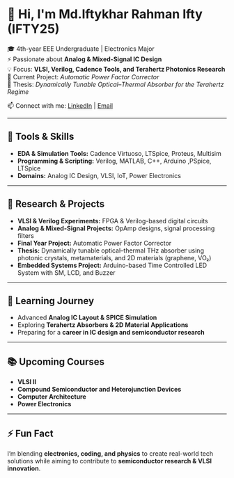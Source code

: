 # 👋 Hi, I'm Md.Iftykhar Rahman Ifty (IFTY25)  

🎓 4th-year EEE Undergraduate | Electronics Major  
⚡ Passionate about **Analog & Mixed-Signal IC Design**  
💡 Focus: **VLSI, Verilog, Cadence Tools, and Terahertz Photonics Research**  
🚀 Current Project: *Automatic Power Factor Corrector*  
🌱 Thesis: *Dynamically Tunable Optical–Thermal Absorber for the Terahertz Regime*  

📫 Connect with me: [LinkedIn](https://www.linkedin.com/in/iftykhar-rahman/) | [Email](mailto:iftykharrahman25@gmail.com)  

---

## 🧰 Tools & Skills
- **EDA & Simulation Tools:** Cadence Virtuoso, LTSpice, Proteus, Multisim  
- **Programming & Scripting:** Verilog, MATLAB, C++, Arduino ,PSpice, LTSpice 
- **Domains:** Analog IC Design, VLSI, IoT, Power Electronics  

---

## 🔬 Research & Projects
- **VLSI & Verilog Experiments:** FPGA & Verilog-based digital circuits  
- **Analog & Mixed-Signal Projects:** OpAmp designs, signal processing filters  
- **Final Year Project:** Automatic Power Factor Corrector  
- **Thesis:** Dynamically tunable optical–thermal THz absorber using photonic crystals, metamaterials, and 2D materials (graphene, VO₂)  
- **Embedded Systems Project:** Arduino-based Time Controlled LED System with SM, LCD, and Buzzer  

---

## 🌱 Learning Journey
- Advanced **Analog IC Layout & SPICE Simulation**  
- Exploring **Terahertz Absorbers & 2D Material Applications**  
- Preparing for a **career in IC design and semiconductor research**  

---

## 📚 Upcoming Courses
- **VLSI II**  
- **Compound Semiconductor and Heterojunction Devices**  
- **Computer Architecture**  
- **Power Electronics**  

---

## ⚡ Fun Fact
I’m blending **electronics, coding, and physics** to create real-world tech solutions while aiming to contribute to **semiconductor research & VLSI innovation**.
